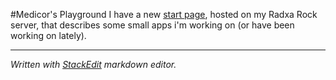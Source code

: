 #Medicor's Playground
I have a new [start page](http://medicor.se), hosted on my Radxa Rock server, that describes some small apps i'm working on (or have been working on lately). 

----------
*Written with [StackEdit](https://stackedit.io/) markdown editor.*
<br>
<br>